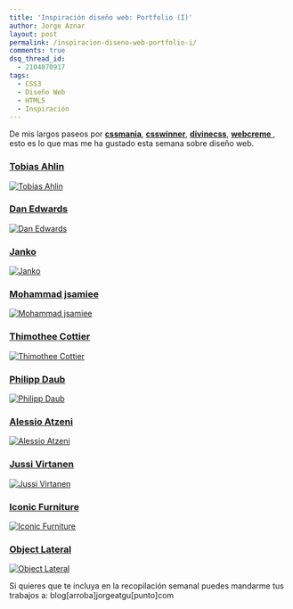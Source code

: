 ```yaml
---
title: 'Inspiración diseño web: Portfolio (I)'
author: Jorge Aznar
layout: post
permalink: /inspiracion-diseno-web-portfolio-i/
comments: true
dsq_thread_id:
  - 2104070917
tags:
  - CSS3
  - Diseño Web
  - HTML5
  - Inspiración
---
```

De mis largos paseos por <a href="http://cssmania.com" target="_blank"><strong>cssmania</strong></a>, **<a href="http://csswinner.com" target="_blank">csswinner</a>**, **<a href="http://divinecss.com" target="_blank">divinecss</a>**, **<a href="http://webcreme.com" target="_blank">webcreme </a>**, esto es lo que mas me ha gustado esta semana sobre diseño web.

<!--more-->


### <a href="http://tobiasahlin.com/" target="_blank">Tobias Ahlin</a>



<a href="http://tobiasahlin.com/" target="_blank"><img src="http://jorgeatgu.com/blog/img/2013/04/tobiasahlin.png" alt="Tobias Ahlin" /></a>


### <a href="http://danedwards.me/" target="_blank">Dan Edwards</a>



<a href="http://danedwards.me/" target="_blank"><img src="http://jorgeatgu.com/blog/img/2013/04/danedwards-1024x576.png" alt="Dan Edwards" /></a>


### <a href="http://www.jankoatwarpspeed.com/" target="_blank">Janko</a>



<a href="http://www.jankoatwarpspeed.com/" target="_blank"><img src="http://jorgeatgu.com/blog/img/2013/04/jankoatwarpspeed-1024x576.png" alt="Janko" /><br /> </a>


### <a href="http://www.mohammadjsamiee.ir/" target="_blank">Mohammad jsamiee</a>



<a href="http://www.mohammadjsamiee.ir/" target="_blank"><img src="http://jorgeatgu.com/blog/img/2013/04/mohammadjsamiee-1024x576.png" alt="Mohammad jsamiee" /></a>


### <a href="http://timotheecottier.fr/" target="_blank">Thimothee Cottier</a>



<a href="http://timotheecottier.fr/" target="_blank"><img src="http://jorgeatgu.com/blog/img/2013/04/timotheecottier-1024x576.png" alt="Thimothee Cottier" /></a>


### <a href="http://www.philippdaub.de/" target="_blank">Philipp Daub</a>



<a href="http://www.philippdaub.de/" target="_blank"><img src="http://jorgeatgu.com/blog/img/2013/04/philippdaub-1024x576.png" alt="Philipp Daub" /></a>


### <a href="http://www.alessioatzeni.com/" target="_blank">Alessio Atzeni</a>



<a href="http://www.alessioatzeni.com/" target="_blank"><img src="http://jorgeatgu.com/blog/img/2013/04/alessioatzeni-1024x576.png" alt="Alessio Atzeni" /></a>


### <a href="http://www.jussivirtanen.fi/" target="_blank">Jussi Virtanen</a>



<a href="http://www.jussivirtanen.fi/" target="_blank"><img src="http://jorgeatgu.com/blog/img/2013/04/jussivirtanen-1024x576.png" alt="Jussi Virtanen" /></a>


### <a href="http://iconic-furniture.com/" target="_blank">Iconic Furniture</a>



<a href="http://iconic-furniture.com/" target="_blank"><img src="http://jorgeatgu.com/blog/img/2013/04/iconic-furniture-1024x576.png" alt="Iconic Furniture" /></a>


### <a href="http://objectlateral.com/" target="_blank">Object Lateral</a>



<a href="http://objectlateral.com/" target="_blank"><img src="http://jorgeatgu.com/blog/img/2013/04/objectlateral-1024x576.png" alt="Object Lateral" /></a>

Si quieres que te incluya en la recopilación semanal puedes mandarme tus trabajos a: blog[arroba]jorgeatgu[punto]com